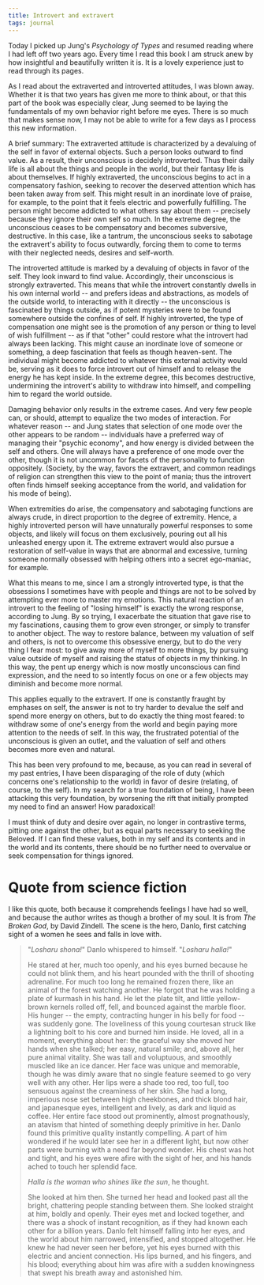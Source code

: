 ```yaml
---
title: Introvert and extravert
tags: journal
---
```


Today I picked up Jung's *Psychology of Types* and resumed reading where I
had left off two years ago.  Every time I read this book I am struck
anew by how insightful and beautifully written it is.  It is a lovely
experience just to read through its pages.

As I read about the extraverted and introverted attitudes, I was blown
away.  Whether it is that two years has given me more to think about, or
that this part of the book was especially clear, Jung seemed to be
laying the fundamentals of my own behavior right before me eyes.  There
is so much that makes sense now, I may not be able to write for a few
days as I process this new information.

A brief summary: The extraverted attitude is characterized by a
devaluing of the self in favor of external objects.  Such a person looks
outward to find value.  As a result, their unconscious is decidely
introverted.  Thus their daily life is all about the things and people
in the world, but their fantasy life is about themselves.  If highly
extraverted, the unconscious begins to act in a compensatory fashion,
seeking to recover the deserved attention which has been taken away from
self.  This might result in an inordinate love of praise, for example,
to the point that it feels electric and powerfully fulfilling.  The
person might become addicted to what others say about them -- precisely
because they ignore their own self so much.  In the extreme degree, the
unconscious ceases to be compensatory and becomes subversive,
destructive.  In this case, like a tantrum, the unconscious seeks to
sabotage the extravert's ability to focus outwardly, forcing them to
come to terms with their neglected needs, desires and self-worth.

The introverted attitude is marked by a devaluing of objects in favor of
the self.  They look inward to find value.  Accordingly, their
unconscious is strongly extraverted.  This means that while the
introvert constantly dwells in his own internal world -- and prefers
ideas and abstractions, as models of the outside world, to interacting
with it directly -- the unconscious is fascinated by things outside, as
if potent mysteries were to be found somewhere outside the confines of
self.  If highly introverted, the type of compensation one might see is
the promotion of any person or thing to level of wish fulfillment -- as
if that "other" could restore what the introvert had always been
lacking.  This might cause an inordinate love of someone or something, a
deep fascination that feels as though heaven-sent.  The individual might
become addicted to whatever this external activity would be, serving as
it does to force introvert out of himself and to release the energy he
has kept inside.  In the extreme degree, this becomes destructive,
undermining the introvert's ability to withdraw into himself, and
compelling him to regard the world outside.

Damaging behavior only results in the extreme cases.  And very few
people can, or should, attempt to equalize the two modes of interaction.
For whatever reason -- and Jung states that selection of one mode over
the other appears to be random -- individuals have a preferred way of
managing their "psychic economy", and how energy is divided between the
self and others.  One will always have a preference of one mode over the
other, though it is not uncommon for facets of the personality to
function oppositely.  (Society, by the way, favors the extravert, and
common readings of religion can strengthen this view to the point of
mania; thus the introvert often finds himself seeking acceptance from
the world, and validation for his mode of being).

When extremities do arise, the compensatory and sabotaging functions are
always crude, in direct proportion to the degree of extremity.  Hence, a
highly introverted person will have unnaturally powerful responses to
some objects, and likely will focus on them exclusively, pouring out all
his unleashed energy upon it.  The extreme extravert would also pursue a
restoration of self-value in ways that are abnormal and excessive,
turning someone normally obsessed with helping others into a secret
ego-maniac, for example.

What this means to me, since I am a strongly introverted type, is that
the obsessions I sometimes have with people and things are not to be
solved by attempting ever more to master my emotions.  This natural
reaction of an introvert to the feeling of "losing himself" is exactly
the wrong response, according to Jung.  By so trying, I exacerbate the
situation that gave rise to my fascinations, causing them to grow even
stronger, or simply to transfer to another object.  The way to restore
balance, between my valuation of self and others, is not to overcome
this obsessive energy, but to do the very thing I fear most: to give
away more of myself to more things, by pursuing value outside of myself
and raising the status of objects in my thinking.  In this way, the pent
up energy which is now mostly unconscious can find expression, and the
need to so intently focus on one or a few objects may diminish and
become more normal.

This applies equally to the extravert.  If one is constantly fraught by
emphases on self, the answer is not to try harder to devalue the self
and spend more energy on others, but to do exactly the thing most
feared: to withdraw some of one's energy from the world and begin paying
more attention to the needs of self.  In this way, the frustrated
potential of the unconscious is given an outlet, and the valuation of
self and others becomes more even and natural.

This has been very profound to me, because, as you can read in several
of my past entries, I have been disparaging of the role of duty (which
concerns one's relationship to the world) in favor of desire (relating,
of course, to the self).  In my search for a true foundation of being, I
have been attacking this very foundation, by worsening the rift that
initially prompted my need to find an answer!  How paradoxical!

I must think of duty and desire over again, no longer in contrastive
terms, pitting one against the other, but as equal parts necessary to
seeking the Beloved.  If I can find these values, both in my self and
its contents and in the world and its contents, there should be no
further need to overvalue or seek compensation for things ignored.

# Quote from science fiction

I like this quote, both because it comprehends feelings I have had so
well, and because the author writes as though a brother of my soul.  It
is from *The Broken God*, by David Zindell.  The scene is the hero, Danlo,
first catching sight of a women he sees and falls in love with.

> "*Losharu shona!*" Danlo whispered to himself.  "*Losharu halla!*"
>
> He stared at her, much too openly, and his eyes burned because he
> could not blink them, and his heart pounded with the thrill of
> shooting adrenaline.  For much too long he remained frozen there, like
> an animal of the forest watching another.  He forgot that he was
> holding a plate of kurmash in his hand.  He let the plate tilt, and
> little yellow-brown kernels rolled off, fell, and bounced against the
> marble floor.  His hunger -- the empty, contracting hunger in his
> belly for food -- was suddenly gone.  The loveliness of this young
> courtesan struck like a lightning bolt to his core and burned him
> inside.  He loved, all in a moment, everything about her: the graceful
> way she moved her hands when she talked; her easy, natural smile; and,
> above all, her pure animal vitality.  She was tall and voluptuous, and
> smoothly muscled like an ice dancer.  Her face was unique and
> memorable, though he was dimly aware that no single feature seemed to
> go very well with any other.  Her lips were a shade too red, too full,
> too sensuous against the creaminess of her skin.  She had a long,
> imperious nose set between high cheekbones, and thick blond hair, and
> japanesque eyes, intelligent and lively, as dark and liquid as coffee.
> Her entire face stood out prominently, almost prognathously, an
> atavism that hinted of something deeply primitive in her.  Danlo found
> this primitive quality instantly compelling.  A part of him wondered
> if he would later see her in a different light, but now other parts
> were burning with a need far beyond wonder.  His chest was hot and
> tight, and his eyes were afire with the sight of her, and his hands
> ached to touch her splendid face.
>
> *Halla is the woman who shines like the sun*, he thought.
>
> She looked at him then.  She turned her head and looked past all the
> bright, chattering people standing between them.  She looked straight
> at him, boldly and openly.  Their eyes met and locked together, and
> there was a shock of instant recognition, as if they had known each
> other for a billion years.  Danlo felt himself falling into her eyes,
> and the world about him narrowed, intensified, and stopped altogether.
> He knew he had never seen her before, yet his eyes burned with this
> electric and ancient connection.  His lips burned, and his fingers,
> and his blood; everything about him was afire with a sudden
> knowingness that swept his breath away and astonished him.


